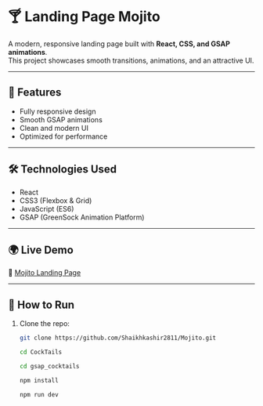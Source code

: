 # 🍸 Landing Page Mojito

A modern, responsive landing page built with **React, CSS, and GSAP animations**.  
This project showcases smooth transitions, animations, and an attractive UI.

---

## 🚀 Features
- Fully responsive design  
- Smooth GSAP animations  
- Clean and modern UI  
- Optimized for performance  

---

## 🛠️ Technologies Used
- React  
- CSS3 (Flexbox & Grid)  
- JavaScript (ES6)  
- GSAP (GreenSock Animation Platform)  

---

## 🌍 Live Demo
🔗 [Mojito Landing Page](https://Mojito.netlify.app)  

---

## 📂 How to Run
1. Clone the repo:  
   ```sh
   git clone https://github.com/Shaikhkashir2811/Mojito.git
   
   cd CockTails

   cd gsap_cocktails

   npm install
   
   npm run dev
